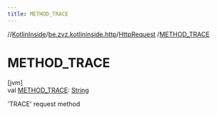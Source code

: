 ```yaml
---
title: METHOD_TRACE
---
```

//[KotlinInside](../../../index.html)/[be.zvz.kotlininside.http](../index.html)/[HttpRequest](index.html)
/[METHOD_TRACE](-m-e-t-h-o-d_-t-r-a-c-e.html)

# METHOD_TRACE

[jvm]\
val [METHOD_TRACE](-m-e-t-h-o-d_-t-r-a-c-e.html): [String](https://docs.oracle.com/javase/7/docs/api/java/lang/String.html)

'TRACE' request method




